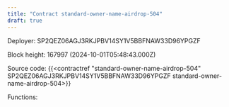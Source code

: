 ```yaml
---
title: "Contract standard-owner-name-airdrop-504"
draft: true
---
```

Deployer: SP2QEZ06AGJ3RKJPBV14SY1V5BBFNAW33D96YPGZF


 



Block height: 167997 (2024-10-01T05:48:43.000Z)

Source code: {{<contractref "standard-owner-name-airdrop-504" SP2QEZ06AGJ3RKJPBV14SY1V5BBFNAW33D96YPGZF standard-owner-name-airdrop-504>}}

Functions:


